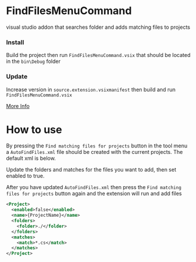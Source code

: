 # FindFilesMenuCommand
visual studio addon that searches folder and adds matching files to projects

### Install 

Build the project then run `FindFilesMenuCommand.vsix` that should be located in the `bin\Debug` folder

### Update

Increase version in `source.extension.vsixmanifest` then build and run `FindFilesMenuCommand.vsix`

[More Info](https://docs.microsoft.com/en-us/visualstudio/extensibility/how-to-update-a-visual-studio-extension?view=vs-2017)

# How to use

By pressing the `Find matching files for projects` button in the tool menu a `AutoFindFiles.xml` file should be created with the current projects. The default xml is below. 

Update the folders and matches for the files you want to add, then set enabled to true.

After you have updated `AutoFindFiles.xml` then press the `Find matching files for projects` button again and the extension will run and add files

```xml
<Project>
  <enabled>false</enabled>
  <name>{ProjectName}</name>
  <folders>
    <folder>./</folder>
  </folders>
  <matches>
    <match>*.cs</match>
  </matches>
</Project>
```
